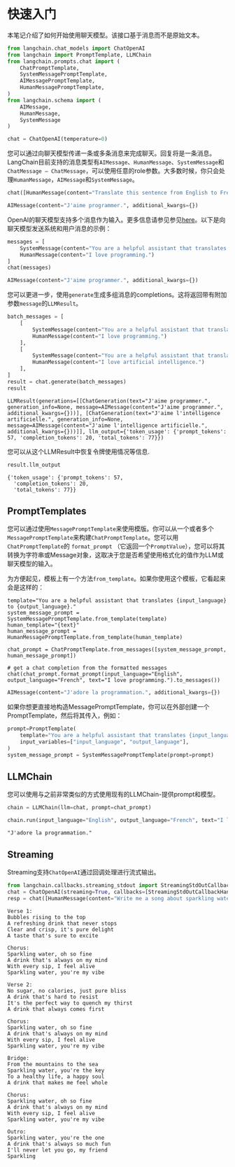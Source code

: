 # 快速入门

本笔记介绍了如何开始使用聊天模型。该接口基于消息而不是原始文本。

```python
from langchain.chat_models import ChatOpenAI
from langchain import PromptTemplate, LLMChain
from langchain.prompts.chat import (
    ChatPromptTemplate,
    SystemMessagePromptTemplate,
    AIMessagePromptTemplate,
    HumanMessagePromptTemplate,
)
from langchain.schema import (
    AIMessage,
    HumanMessage,
    SystemMessage
)
```

```python
chat = ChatOpenAI(temperature=0)
```

您可以通过向聊天模型传递一条或多条消息来完成聊天。回复将是一条消息。LangChain目前支持的消息类型有`AIMessage`、`HumanMessage`、`SystemMessage`和`ChatMessage – ChatMessage`，可以使用任意的role参数。大多数时候，你只会处理`HumanMessage`，`AIMessage`和`SystemMessage`。

```python
chat([HumanMessage(content="Translate this sentence from English to French. I love programming.")])
```
```python
AIMessage(content="J'aime programmer.", additional_kwargs={})
```

OpenAI的聊天模型支持多个消息作为输入。更多信息请参见参见[here](https://platform.openai.com/docs/guides/chat/chat-vs-completions)。以下是向聊天模型发送系统和用户消息的示例：

```python
messages = [
    SystemMessage(content="You are a helpful assistant that translates English to French."),
    HumanMessage(content="I love programming.")
]
chat(messages)
```
```python
AIMessage(content="J'aime programmer.", additional_kwargs={})
```
您可以更进一步，使用`generate`生成多组消息的completions。这将返回带有附加参数`message`的`LLMResult`。
```python
batch_messages = [
    [
        SystemMessage(content="You are a helpful assistant that translates English to French."),
        HumanMessage(content="I love programming.")
    ],
    [
        SystemMessage(content="You are a helpful assistant that translates English to French."),
        HumanMessage(content="I love artificial intelligence.")
    ],
]
result = chat.generate(batch_messages)
result
```
```pycon
LLMResult(generations=[[ChatGeneration(text="J'aime programmer.", generation_info=None, message=AIMessage(content="J'aime programmer.", additional_kwargs={}))], [ChatGeneration(text="J'aime l'intelligence artificielle.", generation_info=None, message=AIMessage(content="J'aime l'intelligence artificielle.", additional_kwargs={}))]], llm_output={'token_usage': {'prompt_tokens': 57, 'completion_tokens': 20, 'total_tokens': 77}})
```

您可以从这个LLMResult中恢复令牌使用情况等信息.

```python
result.llm_output
```
```pycon
{'token_usage': {'prompt_tokens': 57,
  'completion_tokens': 20,
  'total_tokens': 77}}
```
## PromptTemplates
您可以通过使用`MessagePromptTemplate`来使用模版。你可以从一个或者多个`MessagePromptTemplate`来构建`ChatPromptTemplate`。您可以用`ChatPromptTemplate`的 `format_prompt` （它返回一个`PromptValue`），您可以将其转换为字符串或Message对象，这取决于您是否希望使用格式化的值作为LLM或聊天模型的输入。

为方便起见，模板上有一个方法`from_template`。如果你使用这个模板，它看起来会是这样的：
```pycon
template="You are a helpful assistant that translates {input_language} to {output_language}."
system_message_prompt = SystemMessagePromptTemplate.from_template(template)
human_template="{text}"
human_message_prompt = HumanMessagePromptTemplate.from_template(human_template)
```
```pycon
chat_prompt = ChatPromptTemplate.from_messages([system_message_prompt, human_message_prompt])

# get a chat completion from the formatted messages
chat(chat_prompt.format_prompt(input_language="English", output_language="French", text="I love programming.").to_messages())
```
```python
AIMessage(content="J'adore la programmation.", additional_kwargs={})
```
如果你想更直接地构造MessagePromptTemplate，你可以在外部创建一个PromptTemplate，然后将其传入，例如：

```python
prompt=PromptTemplate(
    template="You are a helpful assistant that translates {input_language} to {output_language}.",
    input_variables=["input_language", "output_language"],
)
system_message_prompt = SystemMessagePromptTemplate(prompt=prompt)
```

## LLMChain
您可以使用与之前非常类似的方式使用现有的LLMChain-提供prompt和模型。
```python
chain = LLMChain(llm=chat, prompt=chat_prompt)
```
```python
chain.run(input_language="English", output_language="French", text="I love programming.")
```
```pycon
"J'adore la programmation."
```

## Streaming
Streaming支持`ChatOpenAI`通过回调处理进行流式输出。
```python
from langchain.callbacks.streaming_stdout import StreamingStdOutCallbackHandler
chat = ChatOpenAI(streaming=True, callbacks=[StreamingStdOutCallbackHandler()], temperature=0)
resp = chat([HumanMessage(content="Write me a song about sparkling water.")])
```

```pycon
Verse 1:
Bubbles rising to the top
A refreshing drink that never stops
Clear and crisp, it's pure delight
A taste that's sure to excite

Chorus:
Sparkling water, oh so fine
A drink that's always on my mind
With every sip, I feel alive
Sparkling water, you're my vibe

Verse 2:
No sugar, no calories, just pure bliss
A drink that's hard to resist
It's the perfect way to quench my thirst
A drink that always comes first

Chorus:
Sparkling water, oh so fine
A drink that's always on my mind
With every sip, I feel alive
Sparkling water, you're my vibe

Bridge:
From the mountains to the sea
Sparkling water, you're the key
To a healthy life, a happy soul
A drink that makes me feel whole

Chorus:
Sparkling water, oh so fine
A drink that's always on my mind
With every sip, I feel alive
Sparkling water, you're my vibe

Outro:
Sparkling water, you're the one
A drink that's always so much fun
I'll never let you go, my friend
Sparkling
```